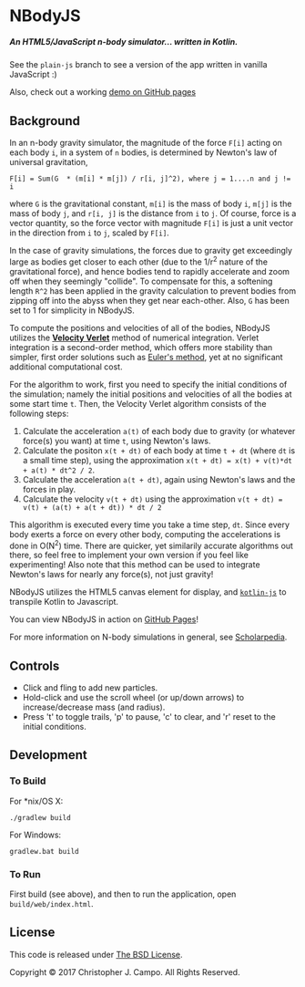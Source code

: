 # NBodyJS

##### An HTML5/JavaScript n-body simulator... written in Kotlin.

See the `plain-js` branch to see a version of the app written in vanilla JavaScript :)

Also, check out a working [demo on GitHub pages](http://ccampo133.github.com/NBodyJS)

## Background

In an n-body gravity simulator, the magnitude of the force `F[i]` acting on each body `i`, in a system of `n` bodies, is determined by Newton's law of universal gravitation,

    F[i] = Sum(G  * (m[i] * m[j]) / r[i, j]^2), where j = 1....n and j != i

where `G` is the gravitational constant, `m[i]` is the mass of body `i`, `m[j]` is the mass of body `j`, and `r[i, j]` is the distance from `i` to `j`.  Of course, force is a vector quantity, so the force vector with magnitude `F[i]` is just a unit vector in the direction from `i` to `j`, scaled by `F[i]`.

In the case of gravity simulations, the forces due to gravity get exceedingly large as bodies get closer to each other (due to the 1/r<sup>2</sup> nature of the gravitational force), and hence bodies tend to rapidly accelerate and zoom off when they seemingly "collide". To compensate for this, a softening length `R^2` has been applied in the gravity calculation to prevent bodies from zipping off into the abyss when they get near each-other.  Also, `G` has been set to 1 for simplicity in NBodyJS.

To compute the positions and velocities of all of the bodies, NBodyJS utilizes the [**Velocity Verlet**](http://en.wikipedia.org/wiki/Verlet_integration#Velocity_Verlet) method of numerical integration.  Verlet integration is a second-order method, which offers more stability than simpler, first order solutions such as [Euler's method](http://en.wikipedia.org/wiki/Euler_method), yet at no significant additional computational cost.

For the algorithm to work, first you need to specify the initial conditions of the simulation; namely the initial positions and velocities of all the bodies at some start time `t`.  Then, the Velocity Verlet algorithm consists of the following steps:

1. Calculate the acceleration `a(t)` of each body due to gravity (or whatever force(s) you want) at time `t`, using Newton's laws.
2. Calculate the positon `x(t + dt)` of each body at time `t + dt` (where `dt` is a small time step), using the approximation `x(t + dt) = x(t) + v(t)*dt + a(t) * dt^2 / 2`.
3. Calculate the acceleration `a(t + dt)`, again using Newton's laws and the forces in play.
4. Calculate the velocity `v(t + dt)` using the approximation `v(t + dt) = v(t) + (a(t) + a(t + dt)) * dt / 2`

This algorithm is executed every time you take a time step, `dt`.  Since every body exerts a force on every other body, computing the accelerations is done in O(N<sup>2</sup>) time.  There are quicker, yet similarily accurate algorithms out there, so feel free to implement your own version if you feel like experimenting!  Also note that this method can be used to integrate Newton's laws for nearly any force(s), not just gravity!

NBodyJS utilizes the HTML5 canvas element for display, and [`kotlin-js`](https://kotlinlang.org/docs/tutorials/javascript/kotlin-to-javascript/kotlin-to-javascript.html) to transpile Kotlin to Javascript.

You can view NBodyJS in action on [GitHub Pages](http://ccampo133.github.io/NBodyJS/)!

For more information on N-body simulations in general, see [Scholarpedia](http://www.scholarpedia.org/article/N-body_simulations_(gravitational)).

## Controls

* Click and fling to add new particles.
* Hold-click and use the scroll wheel (or up/down arrows) to increase/decrease mass (and radius).
* Press 't' to toggle trails, 'p' to pause, 'c' to clear, and 'r' reset to the initial conditions.

## Development

### To Build

For *nix/OS X:

    ./gradlew build
    
For Windows:

    gradlew.bat build

### To Run

First build (see above), and then to run the application, open `build/web/index.html`.

## License
This code is released under [The BSD License](https://github.com/ccampo133/NBodyJS/blob/gh-pages/LICENSE.txt).

Copyright &copy; 2017 Christopher J. Campo. All Rights Reserved.
